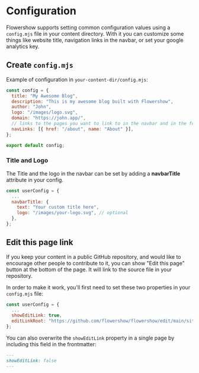# Configuration

Flowershow supports setting common configuration values using a `config.mjs` file in your content directory. With it you can customize some things like website title, navigation links in the navbar, or set your google analytics key.

## Create `config.mjs`

Example of configuration in `your-content-dir/config.mjs`:

```js
const config = {
  title: "My Awesome Blog",
  description: "This is my awesome blog built with Flowershow",
  author: "John",
  logo: "/images/logo.svg",
  domain: "https://john.app/",
  // links to the pages you want to link to in the navbar and in the footer
  navLinks: [{ href: "/about", name: "About" }],
};

export default config;
```

### Title and Logo

The Title and the logo in the navbar can be set by adding a **navbarTitle** attribute in your config.

```js
const userConfig = {
  ...
  navbarTitle: {
    text: "Your custom title here",
    logo: "/images/your-logo.svg", // optional
  },
};
```

## Edit this page link

If you keep your content in a public GitHub repository, and would like to encourage other people to contribute to it, you can show "Edit this page" button at the bottom of the page. It will link to the source file in your repository.

In order to make it work, you'll first need to set these two properties in your `config.mjs` file:

```js
const userConfig = {
  ...
  showEditLink: true,
  editLinkRoot: "https://github.com/flowershow/flowershow/edit/main/site",
};
```

You can also overwrite the `showEditLink` property in a single page by including this field in the frontmatter:

```md
---
showEditLink: false
---
```
